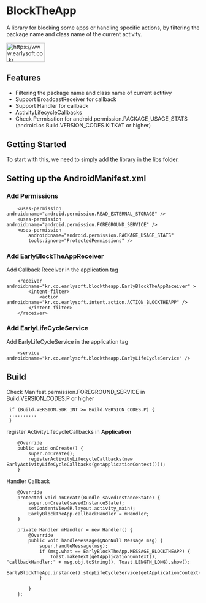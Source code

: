 # BlockTheApp
A library for blocking some apps or handling specific actions, by filtering the package name and class name of the current activity.

<img src="https://www.earlysoft.co.kr/wp-content/uploads/2019/04/2-e1556021739988-1.jpg" width="100" height="50" title="Earlysoft BlockTheApp" alt="https://www.earlysoft.co.kr"></img>

## Features
- Filtering the package name and class name of current actitivy
- Support BroadcastReceiver for callback
- Support Handler for callback
- ActivityLifecycleCallbacks
- Check Permisstion for android.permission.PACKAGE_USAGE_STATS
(android.os.Build.VERSION_CODES.KITKAT or higher) 

## Getting Started
To start with this, we need to simply add the library in the libs folder.

## Setting up the AndroidManifest.xml
### Add Permissions
```
    <uses-permission android:name="android.permission.READ_EXTERNAL_STORAGE" />
    <uses-permission android:name="android.permission.FOREGROUND_SERVICE" />
    <uses-permission
        android:name="android.permission.PACKAGE_USAGE_STATS"
        tools:ignore="ProtectedPermissions" />
```
### Add EarlyBlockTheAppReceiver
Add Callback Receiver in the application tag
```
    <receiver android:name="kr.co.earlysoft.blocktheapp.EarlyBlockTheAppReceiver" >
        <intent-filter>
            <action android:name="kr.co.earlysoft.intent.action.ACTION_BLOCKTHEAPP" />
        </intent-filter>
    </receiver>
```
### Add EarlyLifeCycleService
Add EarlyLifeCycleService in the application tag
```
    <service android:name="kr.co.earlysoft.blocktheapp.EarlyLifeCycleService" />
```

## Build
Check Manifest.permission.FOREGROUND_SERVICE in Build.VERSION_CODES.P or higher
```
 if (Build.VERSION.SDK_INT >= Build.VERSION_CODES.P) {
 ..........
 }
```

register ActivityLifecycleCallbacks in **Application**
```
    @Override
    public void onCreate() {
        super.onCreate();
        registerActivityLifecycleCallbacks(new EarlyActivityLifeCycleCallbacks(getApplicationContext()));
    }
```
Handler Callback

```
    @Override
    protected void onCreate(Bundle savedInstanceState) {
        super.onCreate(savedInstanceState);
        setContentView(R.layout.activity_main);
        EarlyBlockTheApp.callbackHandler = mHandler;
    }
    
    private Handler mHandler = new Handler() {
        @Override
        public void handleMessage(@NonNull Message msg) {
            super.handleMessage(msg);
            if (msg.what == EarlyBlockTheApp.MESSAGE_BLOCKTHEAPP) {
                Toast.makeText(getApplicationContext(), "callbackHandler:" + msg.obj.toString(), Toast.LENGTH_LONG).show();
                EarlyBlockTheApp.instance().stopLifeCycleService(getApplicationContext());
            }

        }
    };
 ```
